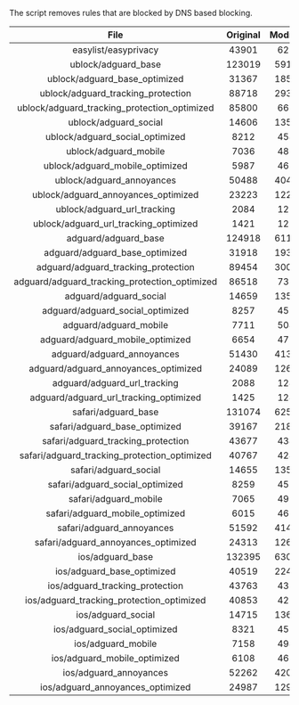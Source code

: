 The script removes rules that are blocked by DNS based blocking.


| File | Original | Modified |
|:----:|:-----:|:-----:|
| easylist/easyprivacy | 43901 | 6216 |
| ublock/adguard_base | 123019 | 59149 |
| ublock/adguard_base_optimized | 31367 | 18513 |
| ublock/adguard_tracking_protection | 88718 | 29351 |
| ublock/adguard_tracking_protection_optimized | 85800 | 6670 |
| ublock/adguard_social | 14606 | 13528 |
| ublock/adguard_social_optimized | 8212 | 4548 |
| ublock/adguard_mobile | 7036 | 4867 |
| ublock/adguard_mobile_optimized | 5987 | 4632 |
| ublock/adguard_annoyances | 50488 | 40486 |
| ublock/adguard_annoyances_optimized | 23223 | 12209 |
| ublock/adguard_url_tracking | 2084 | 1238 |
| ublock/adguard_url_tracking_optimized | 1421 | 1235 |
| adguard/adguard_base | 124918 | 61152 |
| adguard/adguard_base_optimized | 31918 | 19369 |
| adguard/adguard_tracking_protection | 89454 | 30035 |
| adguard/adguard_tracking_protection_optimized | 86518 | 7310 |
| adguard/adguard_social | 14659 | 13589 |
| adguard/adguard_social_optimized | 8257 | 4592 |
| adguard/adguard_mobile | 7711 | 5042 |
| adguard/adguard_mobile_optimized | 6654 | 4796 |
| adguard/adguard_annoyances | 51430 | 41349 |
| adguard/adguard_annoyances_optimized | 24089 | 12620 |
| adguard/adguard_url_tracking | 2088 | 1243 |
| adguard/adguard_url_tracking_optimized | 1425 | 1240 |
| safari/adguard_base | 131074 | 62594 |
| safari/adguard_base_optimized | 39167 | 21893 |
| safari/adguard_tracking_protection | 43677 | 4343 |
| safari/adguard_tracking_protection_optimized | 40767 | 4249 |
| safari/adguard_social | 14655 | 13579 |
| safari/adguard_social_optimized | 8259 | 4582 |
| safari/adguard_mobile | 7065 | 4903 |
| safari/adguard_mobile_optimized | 6015 | 4658 |
| safari/adguard_annoyances | 51592 | 41442 |
| safari/adguard_annoyances_optimized | 24313 | 12689 |
| ios/adguard_base | 132395 | 63099 |
| ios/adguard_base_optimized | 40519 | 22412 |
| ios/adguard_tracking_protection | 43763 | 4351 |
| ios/adguard_tracking_protection_optimized | 40853 | 4257 |
| ios/adguard_social | 14715 | 13611 |
| ios/adguard_social_optimized | 8321 | 4596 |
| ios/adguard_mobile | 7158 | 4944 |
| ios/adguard_mobile_optimized | 6108 | 4696 |
| ios/adguard_annoyances | 52262 | 42007 |
| ios/adguard_annoyances_optimized | 24987 | 12974 |